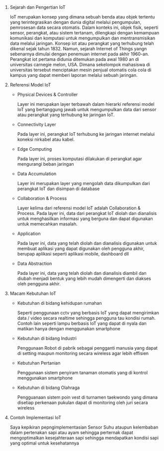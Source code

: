 1. Sejarah dan Pengertian IoT

    IoT merupakan konsep yang dimana sebuah benda atau objek tertentu yang terintegrasikan dengan dunia digital melalui pengumpulan, pemrosesan data secara otomatis. Dalam konteks ini, objek fisik, seperti sensor, perangkat, atau sistem tertanam, dilengkapi dengan kemampuan komunikasi dan komputasi untuk mengumpulkan dan mentransmisikan data melalui jaringan. Konsep iot atau perangkat yang terhubung telah dikenal sejak tahun 1832. Namun, sejarah Internet of Things yangn sebenarnya dimulai dengan penemuan internet pada akhir 1960-an. Perangkat iot pertama didunia ditemukan pada awal 1980 an di universitas carnegie melon, USA. Dimana sekelompok mahasiswa di universitas tersebut menciptakan mesin penjual otomatis cola cola di kampus yang dapat memberi laporan melalui sebuah jaringan.

2. Referensi Model IoT
    - Physical Devices & Controller

        Layer ini merupakan layer terbawah dalam hierarki referensi model IoT yang bertanggung jawab untuk mengumpulkan data dari sensor atau perangkat yang terhubung ke jaringan IoT.

    - Connectivity Layer

        Pada layer ini, perangkat IoT terhubung ke jaringan internet melalui koneksi nirkabel atau kabel. 
      
    - Edge Computing

        Pada layer ini, proses komputasi dilakukan di perangkat agar mengurangi beban jaringan
        
    - Data Accumulation

        Layer ini merupakan layer yang mengolah data dikumpulkan dari perangkat IoT dan disimpan di database
      
    - Collaboration & Process

        Layer kelima dari referensi model IoT adalah Collaboration & Process. Pada layer ini, data dari perangkat IoT diolah dan dianalisis untuk menghasilkan informasi yang berguna dan dapat digunakan untuk memecahkan masalah.
      
    - Application

        Pada layer ini, data yang telah diolah dan dianalisis digunakan untuk membuat aplikasi yang dapat digunakan oleh pengguna akhir, berupap aplikasi seperti aplikasi mobile, dashboard dll
      
    - Data Abstraction

        Pada layer ini, data yang telah diolah dan dianalisis diambil dan diubah menjadi bentuk yang lebih mudah dimengerti dan diakses oleh pengguna akhir.


3. Macam Kebutuhan IoT
    - Kebutuhan di bidang kehidupan rumahan

        Seperti penggunaan cctv yang berbasis IoT yang dapat mengirimkan data / video secara realtime sehingga pengguna tau kondisi rumah. Contoh lain seperti lampu berbasis IoT yang dapat di nyala dan matikan hanya dengan menggunakan smartphone
    
    - Kebutuhan di bidang Industri

         Penggunaan Robot di pabrik sebagai pengganti manusia yang dapat di setting maupun monitoring secara wireless agar lebih effisien
    
    - Kebutuhan Pertanian

        Penggunaan sistem penyiram tanaman otomatis yang di kontrol menggunakan smartphone
    
    - Kebutuhan di bidang Olahraga

        Pengguanaan sistem poin vest di turnamen taekwondo yang dimana disetiap perkenaan pukulan dapat di monitoring oleh juri secara wireless

4. Contoh Implementasi IoT

     Saya kepikiran pepngimplementasian Sensor Suhu ataupun kelembaban dalam pertenakan sapi atau ayam sehingga perternak dapat mengoptimalkan kesejahteraan sapi sehingga mendapatkan kondisi sapi yang optimal untuk kesehatannya
    
  

